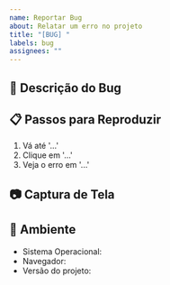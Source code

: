 ```yaml
---
name: Reportar Bug
about: Relatar um erro no projeto
title: "[BUG] "
labels: bug
assignees: ""
---
```


## 🐞 Descrição do Bug

<!-- Descreva o erro que está ocorrendo -->

## 📋 Passos para Reproduzir

1. Vá até '...'
2. Clique em '...'
3. Veja o erro em '...'

## 📷 Captura de Tela

<!-- Se possível, adicione imagem ou vídeo -->

## 🧩 Ambiente

- Sistema Operacional:
- Navegador:
- Versão do projeto:
